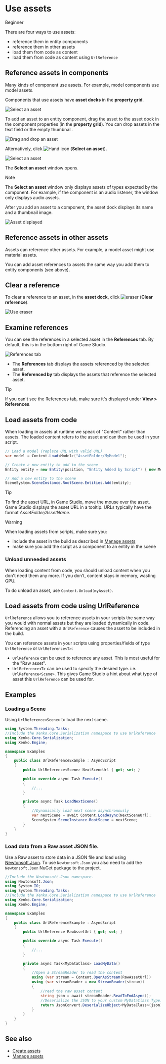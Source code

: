 # Use assets

<span class="label label-doc-level">Beginner</span>

There are four ways to use assets:

* reference them in entity components
* reference them in other assets
* load them from code as content
* load them from code as content using `UrlReference`

## Reference assets in components

Many kinds of component use assets. For example, model components use model assets. 

Components that use assets have **asset docks** in the **property grid**.

![Select an asset](media/use-assets-asset-picker-dock.png)

To add an asset to an entity component, drag the asset to the asset dock in the component properties (in the **property grid**). You can drop assets in the text field or the empty thumbnail.

![Drag and drop an asset](media/use-assets-drag-and-drop.png)

Alternatively, click ![Hand icon](~/manual/game-studio/media/hand-icon.png) (**Select an asset**).

![Select an asset](media/use-assets-asset-picker.png)

The **Select an asset** window opens.

> [!NOTE]
> The **Select an asset** window only displays assets of types expected by the component. For example, if the component is an audio listener, the window only displays audio assets.

After you add an asset to a component, the asset dock displays its name and a thumbnail image.

![Asset displayed](media/asset-displayed.png)

## Reference assets in other assets

Assets can reference other assets. For example, a model asset might use material assets.

You can add asset references to assets the same way you add them to entity components (see above).

## Clear a reference

To clear a reference to an asset, in the **asset dock**, click ![eraser](media/use-assets-eraser.png) (**Clear reference**).

![Use eraser](media/use-eraser.png)

## Examine references

You can see the references in a selected asset in the **References** tab. By default, this is in the bottom right of Game Studio.

![References tab](media/use-assets-references-tab.png)

* The **References** tab displays the assets referenced by the selected asset. 
* The **Referenced by** tab displays the assets that reference the selected asset.

> [!Tip]
> If you can't see the References tab, make sure it's displayed under **View > References**.

## Load assets from code
When loading in assets at runtime we speak of "Content" rather than assets. The loaded content refers to the asset and can then be used in your script.

```cs
// Load a model (replace URL with valid URL)
var model = Content.Load<Model>("AssetFolder/MyModel");

// Create a new entity to add to the scene
Entity entity = new Entity(position, "Entity Added by Script") { new ModelComponent { Model = model } };

// Add a new entity to the scene
SceneSystem.SceneInstance.RootScene.Entities.Add(entity);
```

> [!TIP]
> To find the asset URL, in Game Studio, move the mouse over the asset. Game Studio displays the asset URL in a tooltip.  URLs typically have the format *AssetFolder/AssetName*.

> [!WARNING] 
> When loading assets from scripts, make sure you: 
> * include the asset in the build as described in [Manage assets](manage-assets.md)
> * make sure you add the script as a component to an entity in the scene

### Unload unneeded assets

When loading content from code, you should unload content when you don't need them any more. If you don't, content stays in memory, wasting GPU.

To do unload an asset, use ``Content.Unload(myAsset)``.

## Load assets from code using UrlReference

`UrlReference` allows you to reference assets in your scripts the same way you would with normal assets but they are loaded dynamically in code. Referencing an asset with a `UrlReference` causes the asset to be included in the build.

You can reference assets in your scripts using properties/fields of type `UrlReference` or `UrlReference<T>`: 

* `UrlReference` can be used to reference any asset. This is most useful for the "Raw asset".
* `UrlReference<T>` can be used to specify the desired type. i.e. `UrlReference<Scene>`. This gives Game Studio a hint about what type of asset this `UrlReference` can be used for.

## Examples

### Loading a Scene

Using `UrlReference<Scene>` to load the next scene.
```cs
using System.Threading.Tasks;
//Include the Xenko.Core.Serialization namespace to use UrlReference
using Xenko.Core.Serialization;
using Xenko.Engine;

namespace Examples
{
    public class UrlReferenceExample : AsyncScript
    {
        public UrlReference<Scene> NextSceneUrl { get; set; }        

        public override async Task Execute()
        {
            //...
        }

        private async Task LoadNextScene()
        {
            //Dynamically load next scene asynchronously 
            var nextScene = await Content.LoadAsync(NextSceneUrl);
            SceneSystem.SceneInstance.RootScene = nextScene;
        }
    }
}
```

### Load data from a Raw asset JSON file.

Use a Raw asset to store data in a JSON file and load using [Newtonsoft.Json](https://www.newtonsoft.com/json). To use `Newtonsoft.Json` you also need to add the `Newtonsoft.Json` NuGet package to the project.
```cs
//Include the Newtonsoft.Json namespace.
using Newtonsoft.Json;
using System.IO;
using System.Threading.Tasks;
//Include the Xenko.Core.Serialization namespace to use UrlReference
using Xenko.Core.Serialization;
using Xenko.Engine;

namespace Examples
{
    public class UrlReferenceExample : AsyncScript
    {
        public UrlReference RawAssetUrl { get; set; }      

        public override async Task Execute()
        {
            //...
        }

        private async Task<MyDataClass> LoadMyData()
        {
            //Open a StreamReader to read the content
            using (var stream = Content.OpenAsStream(RawAssetUrl))
            using (var streamReader = new StreamReader(stream))
            {
                //read the raw asset content
                string json = await streamReader.ReadToEndAsync();
                //Deserialize the JSON to your custom MyDataClass Type.
                return JsonConvert.DeserializeObject<MyDataClass>(json);
            }
        }
    }
}
```

## See also

* [Create assets](create-assets.md)
* [Manage assets](manage-assets.md)
